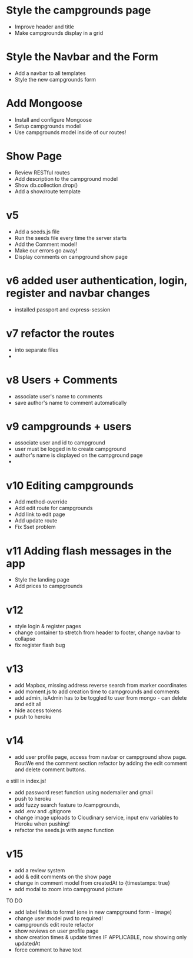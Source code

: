 # Style the campgrounds page
- Improve header and title
- Make campgrounds display in a grid
 
# Style the Navbar and the Form
- Add a navbar to all templates
- Style the new campgrounds form
 
# Add Mongoose
- Install and configure Mongoose
- Setup campgrounds model
- Use campgrounds model inside of our routes!

# Show Page
- Review RESTful routes
- Add description to the campground model
- Show db.collection.drop()
- Add a show/route template

# v5 
* Add a seeds.js file
* Run the seeds file every time the server starts
* Add the Comment model!
* Make our errors go away!
* Display comments on campground show page

# v6 added user authentication, login, register and navbar changes
- installed passport and express-session

# v7 refactor the routes
- into separate files
- 
# v8 Users + Comments
- associate user's name to comments
- save author's name to comment automatically

# v9 campgrounds + users
- associate user and id to campground
- user must be logged in to create campground
- author's name is displayed on the campground page
- 
# v10 Editing campgrounds
- Add method-override
- Add edit route for campgrounds
- Add link to edit page
- Add update route
- Fix $set problem

# v11 Adding flash messages in the app
- Style the landing page
- Add prices to campgrounds

# v12
- style login & register pages
- change container to stretch from header to footer, change navbar to collapse
- fix register flash bug

# v13
- add Mapbox, missing address reverse search from marker coordinates
- add moment.js to add creation time to campgrounds and comments
- add admin, isAdmin has to be toggled to user from mongo - can delete and edit all
- hide access tokens
- push to heroku

# v14
- add user profile page, access from navbar or campground show page. RoutWe end the comment section refactor by adding the edit comment and delete comment buttons.

e still in index.js!
- add password reset function using nodemailer and gmail
- push to heroku
- add fuzzy search feature to /campgrounds, 
- add .env and .gitignore
- change image uploads to Cloudinary service, input env variables to Heroku when pushing!
- refactor the seeds.js with async function
 
# v15
- add a review system
- add & edit comments on the show page
- change in comment model from createdAt to {timestamps: true}
- add modal to zoom into campground picture



TO DO
- add label fields to forms! (one in new campground form - image)
- change user model pwd to required!
- campgrounds edit route refactor
- show reviews on user profile page
- show creation times & update times IF APPLICABLE, now showing only updatedAt
- force comment to have text